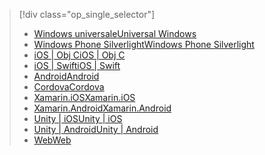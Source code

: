 > [!div class="op_single_selector"]
> * [<span data-ttu-id="032db-101">Windows universale</span><span class="sxs-lookup"><span data-stu-id="032db-101">Universal Windows</span></span>](../articles/mobile-engagement/mobile-engagement-windows-store-dotnet-get-started.md)
> * [<span data-ttu-id="032db-102">Windows Phone Silverlight</span><span class="sxs-lookup"><span data-stu-id="032db-102">Windows Phone Silverlight</span></span>](../articles/mobile-engagement/mobile-engagement-windows-phone-get-started.md)
> * [<span data-ttu-id="032db-103">iOS | Obj C</span><span class="sxs-lookup"><span data-stu-id="032db-103">iOS | Obj C</span></span>](../articles/mobile-engagement/mobile-engagement-ios-get-started.md)
> * [<span data-ttu-id="032db-104">iOS | Swift</span><span class="sxs-lookup"><span data-stu-id="032db-104">iOS | Swift</span></span>](../articles/mobile-engagement/mobile-engagement-ios-swift-get-started.md)
> * [<span data-ttu-id="032db-105">Android</span><span class="sxs-lookup"><span data-stu-id="032db-105">Android</span></span>](../articles/mobile-engagement/mobile-engagement-android-get-started.md)
> * [<span data-ttu-id="032db-106">Cordova</span><span class="sxs-lookup"><span data-stu-id="032db-106">Cordova</span></span>](../articles/mobile-engagement/mobile-engagement-cordova-get-started.md)
> * [<span data-ttu-id="032db-107">Xamarin.iOS</span><span class="sxs-lookup"><span data-stu-id="032db-107">Xamarin.iOS</span></span>](../articles/mobile-engagement/mobile-engagement-xamarin-ios-get-started.md)
> * [<span data-ttu-id="032db-108">Xamarin.Android</span><span class="sxs-lookup"><span data-stu-id="032db-108">Xamarin.Android</span></span>](../articles/mobile-engagement/mobile-engagement-xamarin-android-get-started.md)
> * [<span data-ttu-id="032db-109">Unity | iOS</span><span class="sxs-lookup"><span data-stu-id="032db-109">Unity | iOS</span></span>](../articles/mobile-engagement/mobile-engagement-unity-ios-get-started.md)
> * [<span data-ttu-id="032db-110">Unity | Android</span><span class="sxs-lookup"><span data-stu-id="032db-110">Unity | Android</span></span>](../articles/mobile-engagement/mobile-engagement-unity-android-get-started.md)
> * [<span data-ttu-id="032db-111">Web</span><span class="sxs-lookup"><span data-stu-id="032db-111">Web</span></span>](../articles/mobile-engagement/mobile-engagement-web-app-get-started.md)
> 
> 

